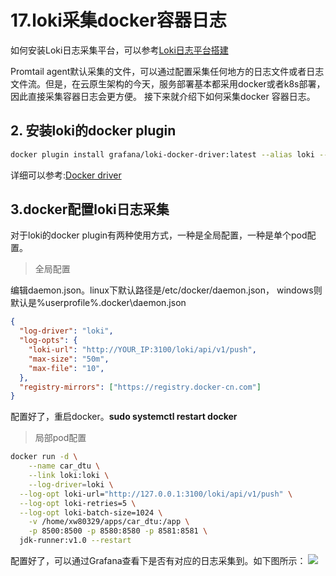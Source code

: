# 17.loki采集docker容器日志

如何安装Loki日志采集平台，可以参考[Loki日志平台搭建](./16-loki%E6%97%A5%E5%BF%97%E5%B9%B3%E5%8F%B0%E9%83%A8%E7%BD%B2.md)

Promtail agent默认采集的文件，可以通过配置采集任何地方的日志文件或者日志文件流。但是，在云原生架构的今天，服务部署基本都采用docker或者k8s部署，因此直接采集容器日志会更方便。
接下来就介绍下如何采集docker 容器日志。

## 2. 安装loki的docker plugin
```bash
docker plugin install grafana/loki-docker-driver:latest --alias loki --grant-all-permissions
```
详细可以参考:[Docker driver](https://grafana.com/docs/loki/latest/clients/docker-driver/)

## 3.docker配置loki日志采集

对于loki的docker plugin有两种使用方式，一种是全局配置，一种是单个pod配置。

> 全局配置

编辑daemon.json。linux下默认路径是/etc/docker/daemon.json， windows则默认是%userprofile%\.docker\daemon.json
```json
{
  "log-driver": "loki",
  "log-opts": {
    "loki-url": "http://YOUR_IP:3100/loki/api/v1/push",
    "max-size": "50m",
    "max-file": "10",    
  },
  "registry-mirrors": ["https://registry.docker-cn.com"]
}
```

配置好了，重启docker。**sudo systemctl restart docker**

> 局部pod配置
```bash
docker run -d \
	--name car_dtu \
	--link loki:loki \
	--log-driver=loki \
  --log-opt loki-url="http://127.0.0.1:3100/loki/api/v1/push" \
  --log-opt loki-retries=5 \
  --log-opt loki-batch-size=1024 \
	-v /home/xw80329/apps/car_dtu:/app \
	-p 8500:8500 -p 8580:8580 -p 8581:8581 \
  jdk-runner:v1.0 --restart

```

配置好了，可以通过Grafana查看下是否有对应的日志采集到。如下图所示：
![](/images/loki2.png)



